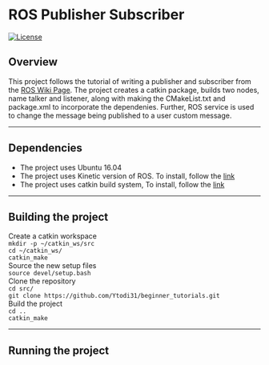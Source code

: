 # ROS Publisher Subscriber
[![License](https://img.shields.io/badge/License-BSD%203--Clause-blue.svg)](https://opensource.org/licenses/BSD-3-Clause)

## Overview
This project follows the tutorial of writing a publisher and subscriber from
the  [ROS Wiki Page](http://wiki.ros.org/ROS/Tutorials/WritingPublisherSubscriber%28c%2B%2B%29).
The project creates a catkin package, builds two nodes, name talker and listener, along with
making the CMakeList.txt and package.xml to incorporate the dependenies. Further, ROS service
is used to change the message being published to a user custom message.

---
## Dependencies
- The project uses Ubuntu 16.04
- The project uses Kinetic version of ROS. To install, follow the [link]( http://wiki.ros.org/kinetic/Installation/Ubuntu)
- The project uses catkin build system, To install, follow the [link](http://wiki.ros.org/catkin)

---
## Building the project
Create a catkin workspace \
`mkdir -p ~/catkin_ws/src` \
`cd ~/catkin_ws/` \
`catkin_make` \
Source the new setup files \
`source devel/setup.bash` \
Clone the repository\
`cd src/` \
`git clone https://github.com/Ytodi31/beginner_tutorials.git`\
Build the project \
`cd ..` \
`catkin_make`

---
## Running the project
